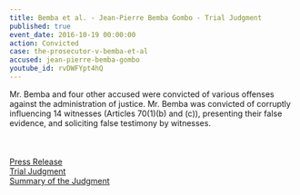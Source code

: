 ```yaml
---
title: Bemba et al. - Jean-Pierre Bemba Gombo - Trial Judgment
published: true
event_date: 2016-10-19 00:00:00
action: Convicted
case: the-prosecutor-v-bemba-et-al
accused: jean-pierre-bemba-gombo
youtube_id: rvDWFYpt4hQ
---
```

Mr. Bemba and four other accused were convicted of various offenses against the administration of justice. Mr. Bemba was convicted of corruptly influencing 14 witnesses (Articles 70(1)(b) and (c)), presenting their false evidence, and soliciting false testimony by witnesses.<br><br><br><br>[Press Release](https://www.icc-cpi.int/Pages/item.aspx?name=pr1245)<br>[Trial Judgment](https://www.icc-cpi.int/CourtRecords/CR2016_18527.PDF)&nbsp;<br>[Summary of the Judgment](https://www.icc-cpi.int/itemsDocuments/Bemba-et-al_Article_70_Judgment_Summary_ENG.pdf)
